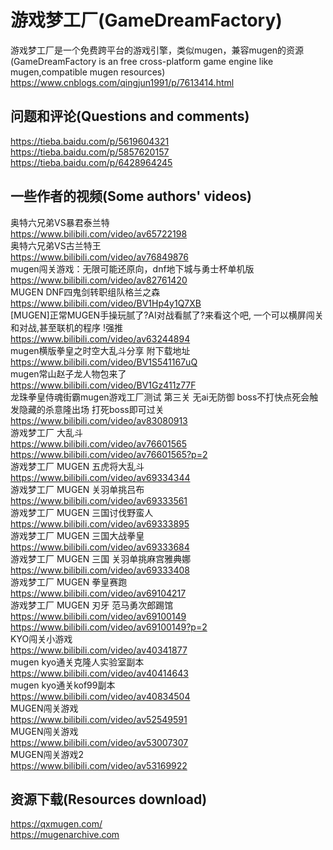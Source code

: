 # 游戏梦工厂(GameDreamFactory)
游戏梦工厂是一个免费跨平台的游戏引擎，类似mugen，兼容mugen的资源(GameDreamFactory is an free cross-platform game engine like mugen,compatible mugen resources)<br>
https://www.cnblogs.com/qingjun1991/p/7613414.html

## 问题和评论(Questions and comments)
https://tieba.baidu.com/p/5619604321<br>
https://tieba.baidu.com/p/5857620157<br>
https://tieba.baidu.com/p/6428964245<br>

## 一些作者的视频(Some authors' videos)
奥特六兄弟VS暴君泰兰特<br>
https://www.bilibili.com/video/av65722198<br>
奥特六兄弟VS古兰特王<br>
https://www.bilibili.com/video/av76849876<br>
mugen闯关游戏：无限可能还原向，dnf地下城与勇士杯单机版<br>
https://www.bilibili.com/video/av82761420<br>
MUGEN DNF四鬼剑转职组队格兰之森<br>
https://www.bilibili.com/video/BV1Hp4y1Q7XB<br>
[MUGEN]正常MUGEN手操玩腻了?AI对战看腻了?来看这个吧, 一个可以横屏闯关和对战,甚至联机的程序 !强推<br>
https://www.bilibili.com/video/av63244894<br>
mugen横版拳皇之时空大乱斗分享 附下载地址<br>
https://www.bilibili.com/video/BV1S541167uQ<br>
mugen常山赵子龙人物包来了<br>
https://www.bilibili.com/video/BV1Gz411z77F<br>
龙珠拳皇侍魂街霸mugen游戏工厂测试 第三关 无ai无防御 boss不打快点死会触发隐藏的杀意隆出场 打死boss即可过关<br>
https://www.bilibili.com/video/av83080913<br>
游戏梦工厂 大乱斗<br>
https://www.bilibili.com/video/av76601565<br>
https://www.bilibili.com/video/av76601565?p=2<br>
游戏梦工厂 MUGEN 五虎将大乱斗<br>
https://www.bilibili.com/video/av69334344<br>
游戏梦工厂 MUGEN 关羽单挑吕布<br>
https://www.bilibili.com/video/av69333561<br>
游戏梦工厂 MUGEN 三国讨伐野蛮人<br>
https://www.bilibili.com/video/av69333895<br>
游戏梦工厂 MUGEN 三国大战拳皇<br>
https://www.bilibili.com/video/av69333684<br>
游戏梦工厂 MUGEN 三国 关羽单挑麻宫雅典娜<br>
https://www.bilibili.com/video/av69333408<br>
游戏梦工厂 MUGEN 拳皇赛跑<br>
https://www.bilibili.com/video/av69104217<br>
游戏梦工厂 MUGEN 刃牙 范马勇次郎踢馆<br>
https://www.bilibili.com/video/av69100149<br>
https://www.bilibili.com/video/av69100149?p=2<br>
KYO闯关小游戏<br>
https://www.bilibili.com/video/av40341877<br>
mugen kyo通关克隆人实验室副本<br>
https://www.bilibili.com/video/av40414643<br>
mugen kyo通关kof99副本<br>
https://www.bilibili.com/video/av40834504<br>
MUGEN闯关游戏<br>
https://www.bilibili.com/video/av52549591<br>
MUGEN闯关游戏<br>
https://www.bilibili.com/video/av53007307<br>
MUGEN闯关游戏2<br>
https://www.bilibili.com/video/av53169922<br>

## 资源下载(Resources download)
https://qxmugen.com/<br>
https://mugenarchive.com<br>
